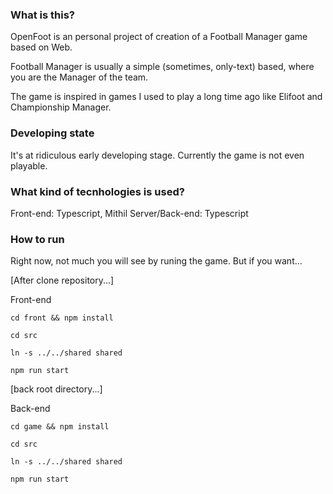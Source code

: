 ### What is this?

OpenFoot is an personal project of creation of a Football Manager game based on Web.

Football Manager is usually a simple (sometimes, only-text) based, where you are the Manager of the team.

The game is inspired in games I used to play a long time ago like Elifoot and Championship Manager.

### Developing state

It's at ridiculous early developing stage. Currently the game is not even playable.

### What kind of tecnhologies is used?

Front-end: Typescript, Mithil
Server/Back-end: Typescript

### How to run

Right now, not much you will see by runing the game. But if you want...

[After clone repository...]

Front-end

``cd front && npm install``

``cd src``

``ln -s ../../shared shared``

``npm run start``

[back root directory...]

Back-end

``cd game && npm install``

``cd src``

``ln -s ../../shared shared``

``npm run start``
